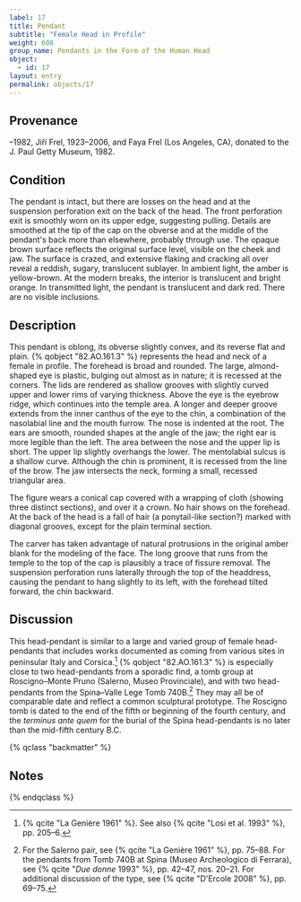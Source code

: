 ```yaml
---
label: 17
title: Pendant
subtitle: "Female Head in Profile"
weight: 608
group_name: Pendants in the Form of the Human Head
object:
  - id: 17
layout: entry
permalink: objects/17
---
```


## Provenance

–1982, Jiří Frel, 1923–2006, and Faya Frel (Los Angeles, CA), donated to the J. Paul Getty Museum, 1982.

## Condition

The pendant is intact, but there are losses on the head and at the suspension perforation exit on the back of the head. The front perforation exit is smoothly worn on its upper edge, suggesting pulling. Details are smoothed at the tip of the cap on the obverse and at the middle of the pendant's back more than elsewhere, probably through use. The opaque brown surface reflects the original surface level, visible on the cheek and jaw. The surface is crazed, and extensive flaking and cracking all over reveal a reddish, sugary, translucent sublayer. In ambient light, the amber is yellow-brown. At the modern breaks, the interior is translucent and bright orange. In transmitted light, the pendant is translucent and dark red. There are no visible inclusions.

## Description

This pendant is oblong, its obverse slightly convex, and its reverse flat and plain. {% qobject "82.AO.161.3" %} represents the head and neck of a female in profile. The forehead is broad and rounded. The large, almond-shaped eye is plastic, bulging out almost as in nature; it is recessed at the corners. The lids are rendered as shallow grooves with slightly curved upper and lower rims of varying thickness. Above the eye is the eyebrow ridge, which continues into the temple area. A longer and deeper groove extends from the inner canthus of the eye to the chin, a combination of the nasolabial line and the mouth furrow. The nose is indented at the root. The ears are smooth, rounded shapes at the angle of the jaw; the right ear is more legible than the left. The area between the nose and the upper lip is short. The upper lip slightly overhangs the lower. The mentolabial sulcus is a shallow curve. Although the chin is prominent, it is recessed from the line of the brow. The jaw intersects the neck, forming a small, recessed triangular area.

The figure wears a conical cap covered with a wrapping of cloth (showing three distinct sections), and over it a crown. No hair shows on the forehead. At the back of the head is a fall of hair (a ponytail-like section?) marked with diagonal grooves, except for the plain terminal section.

The carver has taken advantage of natural protrusions in the original amber blank for the modeling of the face. The long groove that runs from the temple to the top of the cap is plausibly a trace of fissure removal. The suspension perforation runs laterally through the top of the headdress, causing the pendant to hang slightly to its left, with the forehead tilted forward, the chin backward.

## Discussion

This head-pendant is similar to a large and varied group of female head-pendants that includes works documented as coming from various sites in peninsular Italy and Corsica.[^1] {% qobject "82.AO.161.3" %} is especially close to two head-pendants from a sporadic find, a tomb group at Roscigno–Monte Pruno (Salerno, Museo Provinciale), and with two head-pendants from the Spina–Valle Lege Tomb 740B.[^2] They may all be of comparable date and reflect a common sculptural prototype. The Roscigno tomb is dated to the end of the fifth or beginning of the fourth century, and the *terminus ante quem* for the burial of the Spina head-pendants is no later than the mid-fifth century B.C.

{% qclass "backmatter" %}
## Notes
{% endqclass %}

[^1]: {% qcite "La Genière 1961" %}. See also {% qcite "Losi et al. 1993" %}, pp. 205–6.

[^2]: For the Salerno pair, see {% qcite "La Genière 1961" %}, pp. 75–88. For the pendants from Tomb 740B at Spina (Museo Archeologico di Ferrara), see {% qcite "*Due donne* 1993" %}, pp. 42–47, nos. 20–21. For additional discussion of the type, see {% qcite "D'Ercole 2008" %}, pp. 69–75.
